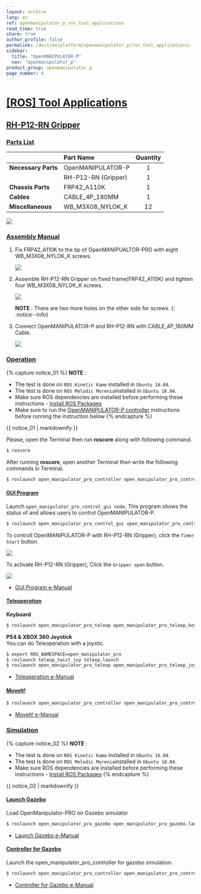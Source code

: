 ```yaml
---
layout: archive
lang: en
ref: openmanipulator_p_ros_tool_applications
read_time: true
share: true
author_profile: false
permalink: /docs/en/platform/openmanipulator_p/ros_tool_applications/
sidebar:
  title: "OpenMANIPULATOR-P"
  nav: "openmanipulator_p"
product_group: openmanipulator_p
page_number: 8
---
```


<div style="counter-reset: h1 7"></div>

# [[ROS] Tool Applications](#ros-tool-application)

## [RH-P12-RN Gripper](#rh-p12-rn-gripper)

### [Parts List](#parts-list)

|                     | Part Name           | Quantity |
|:--------------------|:--------------------|:--------:|
| **Necessary Parts** | OpenMANIPULATOR-P   |    1     |
|                     | RH-P12-RN (Gripper) |    1     |
| **Chassis Parts**   | FRP42_A110K         |    1     |
| **Cables**          | CABLE_4P_180MM      |    1     |
| **Miscellaneous**   | WB_M3X08_NYLOK_K    |    12    |


![](/assets/images/platform/openmanipulator_p/open_manipulator_gripper_assembly_01.png)

### [Assembly Manual](#assembly-manual)

1. Fix FRP42_A110K to the tip of OpenMANIPUALTOR-PRO with eight WB_M3X08_NYLOK_K screws.
 
    ![](/assets/images/platform/openmanipulator_p/open_manipulator_gripper_assembly_02.png)

2. Assemble RH-P12-RN Gripper on fixed frame(FRP42_A110K) and tighten four WB_M3X08_NYLOK_K screws.
  
    ![](/assets/images/platform/openmanipulator_p/open_manipulator_gripper_assembly_03.png)
    
    **NOTE** : There are two more holes on the other side for screws.
    {: .notice--info}

3. Connect OpenMANIPULATOR-P and RH-P12-RN with CABLE_4P_180MM Cable.

    ![](/assets/images/platform/openmanipulator_p/open_manipulator_gripper_assembly_04.png)

### [Operation](#operation)

{% capture notice_01 %}
**NOTE** :  
- The test is done on `ROS Kinetic Kame` installed in `Ubuntu 16.04`.
- The test is done on `ROS Melodic Morenia`installed in `Ubuntu 18.04`.
- Make sure ROS dependencies are installed before performing these instructions - [Install ROS Packages](/docs/en/platform/openmanipulator_p/ros_setup/#install-ros-packages)
- Make sure to run the [OpenMANIPULATOR-P controller](/docs/en/platform/openmanipulator_p/ros_controller_package/#launch-controller) instructions before running the instruction below
{% endcapture %}
<div class="notice--info">{{ notice_01 | markdownify }}</div>

Please, open the Terminal then run **roscore** along with following command.  

```bash
$ roscore
```
 
After running **roscore**, open another Terminal then write the following commands in Terminal.  

```bash
$ roslaunch open_manipulator_pro_controller open_manipulator_pro_controller.launch with_gripper:=true
```

#### [GUI Program](#gui-program)

Launch `open_manipulator_pro_control_gui node`. This program shows the status of and allows users to control OpenMANIPULATOR-P.

```bash
$ roslaunch open_manipulator_pro_control_gui open_manipulator_pro_control_gui.launch with_gripper:=true
```

To controll OpenMANIPULATOR-P with RH-P12-RN (Gripper), click the `Timer Start` button.  

![](/assets/images/platform/openmanipulator_p/open_manipulator_gripper_operation_01.png)


To activate RH-P12-RN (Gripper), Click the `Gripper open` button.


![](/assets/images/platform/openmanipulator_p/open_manipulator_gripper_operation_02.png)


- [GUI Program e-Manual](/docs/en/platform/openmanipulator_p/ros_operation/#ros-operation)  

#### [Teleoperation](#teleoperation)

**Keyboard**  

```bash
$ roslaunch open_manipulator_pro_teleop open_manipulator_pro_teleop_keyboard.launch with_gripper:=true
```

**PS4 & XBOX 360 Joystick**  
You can do Teleoperation with a joystic.

```bash
$ export ROS_NAMESPACE=open_manipulator_pro
$ roslaunch teleop_twist_joy teleop.launch
$ roslaunch open_manipulator_pro_teleop open_manipulator_pro_teleop_joystick.launch with_gripper:=true
```

- [Teleoperation e-Manual](/docs/en/platform/openmanipulator_p/ros_operation/#teleoperation)

#### [MoveIt!](#moveit)

```bash 
$ roslaunch open_manipulator_pro_controller open_manipulator_pro_controller.launch use_moveit:=true with_gripper:=true
```
- [MoveIt! e-Manual](/docs/en/platform/openmanipulator_p/ros_operation/#moveit)

### [Simulation](#simulation)

{% capture notice_02 %}
**NOTE** :  
- The test is done on `ROS Kinetic Kame` installed in `Ubuntu 16.04`.
- The test is done on `ROS Melodic Morenia`installed in `Ubuntu 18.04`.
- Make sure ROS dependencies are installed before performing these instructions - [Install ROS Packages](/docs/en/platform/openmanipulator_p/ros_setup/#install-ros-packages)
{% endcapture %}
<div class="notice--info">{{ notice_02 | markdownify }}</div>

#### [Launch Gazebo](#launch-gazebo)

Load OpenManipulator-PRO on Gazebo simulator

```bash
$ roslaunch open_manipulator_pro_gazebo open_manipulator_pro_gazebo.launch with_gripper:=true
```

- [Launch Gazebo e-Manual](/docs/en/platform/openmanipulator_p/ros_simulation/#launch-gazebo)

#### [Controller for Gazebo](#controller-for-gazebo)

Launch the open_manipulator_pro_controller for gazebo simulation.

```bash
$ roslaunch open_manipulator_pro_controller open_manipulator_pro_controller.launch use_platform:=false with_gripper:=true
```
- [Controller for Gazebo e-Manual](/docs/en/platform/openmanipulator_p/ros_simulation/#controller-for-gazebo)
